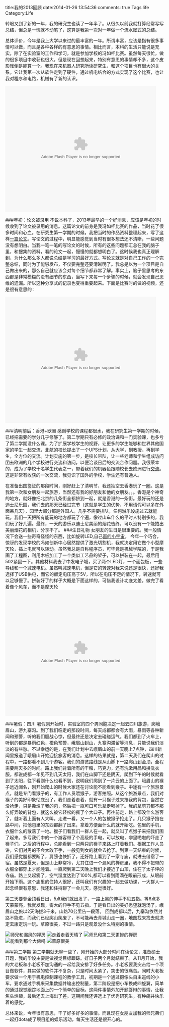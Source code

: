 title:我的2013回顾
date:2014-01-26 13:54:36
comments: true 
Tags:life
Category:Life

转眼又到了新的一年，我的研究生也读了一年半了。从很久以前我就打算经常写写总结，但总是一懒就不动笔了，这算是我第一次对一年做一个流水账式的总结。

总体评价，今年是我上大学以来过的最丰富的一年。所谓丰富，应该是指有很多事情可以做，而且是各种各样的有意思的事情。相比而言，本科的生活只能说是充实，除了在实验室的工作和学习，就是参加学校的冯如杯比赛。虽然每天很忙，做的很多项目中收获也很大，但是现在回想起来，特别有意思的事情却不多，这个皮影戏倒是能算一个。我现在来机器人研究所读研究生，和这个项目也有很大的关系。它让我第一次从软件走到了硬件，通过机电结合的方式实现了这个比赛，也让我对程序和电路，机械有了新的认识。

<embed src="http://player.youku.com/player.php/sid/XNjY2MzQyODQw/v.swf" allowFullScreen="true" quality="high" width="480" height="400" align="middle" allowScriptAccess="always" type="application/x-shockwave-flash"></embed>

###年初：论文被录用
不说本科了，2013年最早的一个好消息，应该是年初的时候收到了论文被录用的消息。这篇论文的前身是我冯如杯比赛的作品，当时花了很多时间和心血。在研究生第一学期的时候，我把当时的作品资料整理起来，写了这样[一篇论文](http://ieeexplore.ieee.org/xpl/login.jsp?tp=&arnumber=6566387&url=http%3A%2F%2Fieeexplore.ieee.org%2Fxpls%2Fabs_all.jsp%3Farnumber%3D6566387)。写论文的过程中，明显能感觉到当时有很多想法还不清晰，一些问题没有想明白。当我一笔一笔的写论文的时候，所有的这些问题都汇总在我的脑子里，和搜集的资料，看的论文一起，慢慢的就都想明白了。这时候我也真正理解到，为什么那么多人都说总结是学习的最好方式。写论文就是对自己工作的一个完整总结，同时为了能够发布，不仅要完整还要清晰明了。我总是以为一个项目是自己做出来的，那么自己就应该会对每个细节都非常了解。事实上，脑子里思考的东西都是非常模糊的没有细节的东西，当写下来每一个步骤的时候，就会发现自己思维的遗漏。所以这种分享式的记录也变得重要起来。下面是比赛时的做的视频，还是很有意思的：

<embed src="http://player.youku.com/player.php/sid/XNjY2MzQ1NTY4/v.swf" allowFullScreen="true" quality="high" width="480" height="400" align="middle" allowScriptAccess="always" type="application/x-shockwave-flash"></embed>

###清明前后：香港+欧洲
感谢学校的课程都很水，我在研究生第一学期的时候，已经把需要的学分几乎修够了。第二学期只有必修的政治课和一门实验课，也多亏了第二学期没什么课。为了扩展学校学生的视野，让更多的学生能够和世界其他国家的学生一起交流，北航的校长提出了一个UPS计划，从大学，到教授，再到学生，全方位的交流。计划实施的第一步，是校长带队，让一些老师和学生组成访问团去欧洲的几个学校进行交流和访问，以便洽谈日后的交流合作问题。我很荣幸的，成为了学校十名学生代表之一，带着我们的机器鱼跟随校长去欧洲进行[交流](http://i.buaa.edu.cn/space.php?uid=19673&do=blog&id=18291)。这是非常有收获的一次交流，我见识了国外的学校，学生还有普通人。

在准备出国签证的那段时间，刚好赶上了清明节，我还抽空去香港玩了一圈。这是我第一次和女朋友一起旅游，当然还有我的好朋友和他的女朋友。。。香港是个神奇的地方，就好像把北京的几条街全都挤到一起，就是香港的一条街。最好玩的还是迪士尼乐园，我们去的那天已经过完节（这就是学生的优势，不用请假可以多在外面呆几天），园里大部分都是外国人。几乎不需要排队，任何游乐设施过去就能玩。我们一天把所有能玩的地方都玩了个遍，像过山车什么的平时人特别多的，我们玩了好几遍。最终，一天的游乐以迪士尼美丽的烟花告终，可以没有一个能拍出美丽烟花的相机，分享不了。
###生日礼物
女朋友的生日是很重要的。我一般情况下会送一些奇奇怪怪的东西，比如旋转LED,自己[画的小宇宙](http://ghdawn.me/wo-de-mu-wan-zhong-de-yu-zhou.html)。
今年一个巧合，惊讶的发现学校的冯如创新中心居然提供了激光切割机，我就决定用它做个小型摩天轮，插上电就可以转动。虽然我总是自称程序员，可毕竟是机械学院的，于是我画了工程图，利用木板加工了一个类似工艺品的架子，可以拼装在一起，最后用502紧固一下。其他材料我去了中发电子城，买了两个LED灯，一个面包板，一些导线和一个减速电机。虽然叫减速电机，但是它的转速对我来说还是很快，还好我选择了USB供电，而它的额定电压高于5V，所以在电压不足的情况下，转速就可以足够慢了。拼装好了的样子大概是下面这样的，可惜我设计功底太差，做完了看着像个风车，而不是摩天轮
<embed src="http://player.youku.com/player.php/sid/XNjY2MzQ0MDg4/v.swf" allowFullScreen="true" quality="high" width="480" height="400" align="middle" allowScriptAccess="always" type="application/x-shockwave-flash"></embed>

###暑假：四川
暑假刚开始时，实验室的四个男同胞决定一起去四川旅游，爬峨眉山，游九寨沟。到了我们临走的那段时间，每天成都都会有大雨，暴雨等各种新闻和预警，听的我们胆战心惊，但最终还是决定去碰碰运气。我们都到了火车上，听到的都是暴雨红色，橙色预警，峨眉山封山，九寨沟滞留等消息，只能说我们淡淡的有些愁。不过幸运的是，在我们计划中去峨眉山的前一天晚上7点钟，四川新闻里报道了峨眉山开始迎接旅客的消息。这样的结果就是，第二天我们在爬山的过程中，一路都看不到几个游客。我们的游览路线是从山脚下一路爬山到金顶，全程需要两天多的时间。路上我们背着所有的干粮，巧克力，还有洗漱用品和换洗衣服。都说成都一年见不到几天太阳，我们在山脚下还是阴天，爬到下午的时候就看到了太阳，往下看则什么也看不到，说明我们爬到了一片云的上面了。峨眉山的猴子远近闻名，刚开始爬山的时候大家还在讨论能不能看到猴子。中途有一个旅游景点，就是专门看猴子的，有工作人员喂猴子，游客拍照。从这个旅游景点，我们对猴子的美好印象彻底没了。我们走着走着，就有一只猴子过来抢我的背包，当然它没抢走，只是撕烂了我的包，然后把一瓶可口可乐拿走喝掉了。我的拿剪刀都不那么好弄破的背包，就这么被它轻松的撕了个大口子。再往前走，路上都没什么游客了，就听着上面有人大叫。走进一看，又一个人的包被猴子抢走了。几只猴子挡在路中间，把他包里的东西都翻了出来，拿着方便面什么的就开始吃。包里的手机，衣服什么的散落了一地。猴子们看我们一群人在一起，就又叫了点猴子来把我们围了起来。多亏我们中的一个游客带了个高级的手电，可以放电，噼里啪啦的吓走了猴子们。之后的行程中，总能看到一只两只的猴子来路上盯着我们。根据工作人员讲，它们对男的不会太敢下手，一般见到女的就会去抢了。到第一天结束的时候，我们感觉腿都要断了，肩膀也快折了，还好路上看到了一家寺庙，就进去借宿了一宿。虽然是夏天，但是山上非常冷，尤其住进一个漏风的禅房里，我不得不把带的衣服全都穿上才能睡着。一直爬到第二天晚上我们才接近了山顶，住在了太子坪的寺庙。路上又起雾了，空气湿度达到了100%,都可以看到雨滴在眼前形成，从眼前开始下雨。这个庙里的住持人很好，还叫我们有兴趣的一起去做功课，一大群人一起念经很有意思，我还和住持聊了一会儿天，感觉很好。

第三天要登金顶看日出，5点我们就出发了，一路上黑的伸手不见五指。等6点多天蒙蒙亮，我就发现，雾大的伸手不见五指。于是看日出的美好愿望就泡汤了。峨眉山之旅以2天海拔3千米，山路70公里告一段落。
回到成都以后，九寨沟依然封路不能进，而我们已经爬山爬废了，不可能再去青城山走一圈，地图找来找去就决定去康定玩一玩。草原很美，不过一路只是观景没什么特别的事情。

![师兄和漏风的禅房](/image/2013review/1.JPG)
![走着走着天晴了](/image/2013review/2.JPG)
![师兄和第二天更惨的禅房](/image/2013review/3.JPG)
![能看到那个大佛吗](/image/2013review/4.JPG)
![草原很美](/image/2013review/5.JPG)

###第二学期
第二学期就无聊一些了，刚开始的大部分时间在读论文，准备硕士开题，我的毕设主要是做视觉目标跟踪。好日子两个月就结束了。从11月开始，我的大老板和小老板不加沟通的一起给我安排了好多任务。小老板要我突击给一个项目做软件，其实做的软件并不复杂，只是时间太紧了，突击的很痛苦。同时大老板要求做一个用于机电控制课程的教学工具，初期是一个通过摄像头自主巡线的小车，要求通过手机来采集数据并输出控制量，第二阶段是把小车换成四旋翼，简单的通过视觉跟踪地面上的一个简单的目标。这两件事情外加开题答辩的事情，让我焦头烂额，最后还去上海出了差。这期间我还评选上了优秀研究生，有种痛并快乐着的感觉。

总体来说，今年很有意思，干了好多好多的事情。而且现在女朋友加我的师兄弟们一起打dota成了项目组的娱乐活动，每天生活还是很开心的。